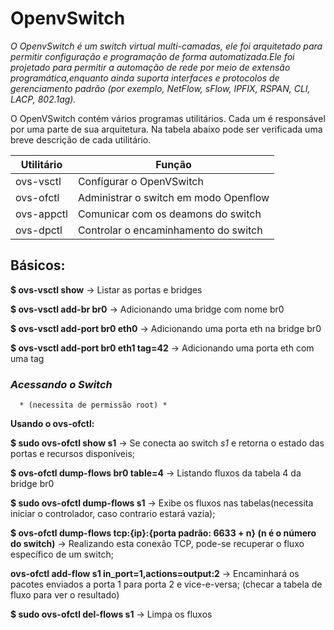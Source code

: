 # OpenvSwitch

*O OpenvSwitch é um switch virtual multi-camadas, ele foi arquitetado para permitir configuração e programação de forma automatizada.Ele foi projetado para permitir a automação de rede por meio de extensão programática,enquanto ainda suporta interfaces e protocolos de gerenciamento padrão (por exemplo, NetFlow, sFlow, IPFIX, RSPAN, CLI, LACP, 802.1ag).*



O OpenVSwitch contém vários programas utilitários. Cada um é responsável por uma parte de sua arquitetura. Na tabela abaixo pode ser verificada uma breve descrição de cada utilitário.


Utilitário | Função
-----------|-------------
ovs-vsctl  | Configurar o OpenVSwitch
ovs-ofctl  | Administrar o switch em modo Openflow
ovs-appctl | Comunicar com os deamons do switch
ovs-dpctl  | Controlar o encaminhamento do switch

## Básicos:


**$ ovs-vsctl show** -> Listar as portas e bridges

**$ ovs-vsctl add-br br0** -> Adicionando uma bridge com nome br0

**$ ovs-vsctl add-port br0 eth0** -> Adicionando uma porta eth na bridge br0

**$ ovs-vsctl add-port br0 eth1 tag=42** -> Adicionando uma porta eth com uma tag




###			*Acessando o Switch*
      * (necessita de permissão root) *








**Usando o ovs-ofctl:**

**$ sudo ovs-ofctl show s1**
-> Se conecta ao switch *s1* e retorna o estado das portas e recursos disponíveis;

**$ ovs-ofctl dump-flows br0 table=4**
-> Listando fluxos da tabela 4 da bridge br0

**$ sudo ovs-ofctl dump-flows s1**
-> Exibe os fluxos nas tabelas(necessita iniciar o controlador, caso contrario estará vazia);

**$ ovs-ofctl dump-flows tcp:{ip}:{porta padrão: 6633 + n} (n é o número do switch)**
-> Realizando esta conexão TCP, pode-se recuperar o fluxo específico de um switch;

**ovs-ofctl add-flow s1 in_port=1,actions=output:2**
-> Encaminhará os pacotes enviados a porta 1 para porta 2 e vice-e-versa;
(checar a tabela de fluxo para ver o resultado)

**$ sudo ovs-ofctl del-flows s1**
-> Limpa os fluxos
